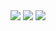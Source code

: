 <img src='https://skillicons.dev/icons?i=github,unity,visualstudio,git,dotnet,cs' />

<img src='https://github-readme-streak-stats.herokuapp.com/?user=JieGeLovesDengDuaLang' />

<span>

  <img src='https://github-readme-stats.vercel.app/api?username=JieGeLovesDengDuaLang&show_icons=true' />

</span>
